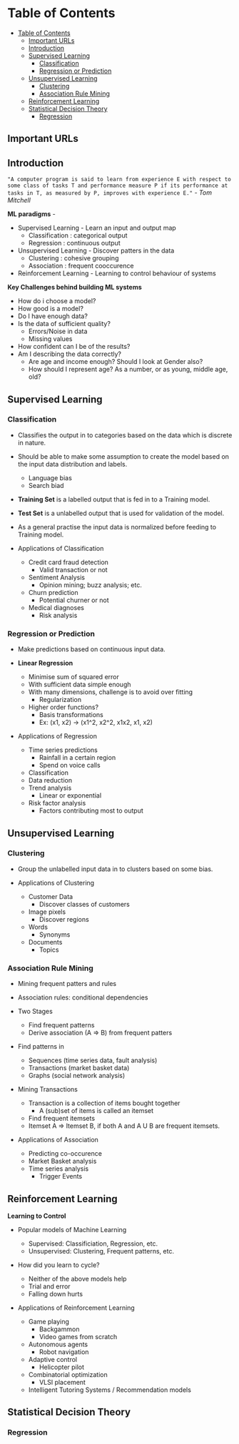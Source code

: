 # Table of Contents

- [Table of Contents](#table-of-contents)
  - [Important URLs](#important-urls)
  - [Introduction](#introduction)
  - [Supervised Learning](#supervised-learning)
    - [Classification](#classification)
    - [Regression or Prediction](#regression-or-prediction)
  - [Unsupervised Learning](#unsupervised-learning)
    - [Clustering](#clustering)
    - [Association Rule Mining](#association-rule-mining)
  - [Reinforcement Learning](#reinforcement-learning)
  - [Statistical Decision Theory](#statistical-decision-theory)
    - [Regression](#regression)

## Important URLs


## Introduction

```"A computer program is said to learn from experience E with respect to some class of tasks T and performance measure P if its performance at tasks in T, as measured by P, improves with experience E."```
*- Tom Mitchell*

**ML paradigms** - 
* Supervised Learning - Learn an input and output map
  * Classification : categorical output
  * Regression : continuous output
* Unsupervised Learning - Discover patters in the data
  * Clustering : cohesive grouping
  * Association : frequent cooccurence
* Reinforcement Learning - Learning to control behaviour of systems

**Key Challenges behind building ML systems**
* How do i choose a model?
* How good is a model?
* Do I have enough data?
* Is the data of sufficient quality?
  * Errors/Noise in data
  * Missing values
* How confident can I be of the results?
* Am I describing the data correctly?
  * Are age and income enough? Should I look at Gender also?
  * How should I represent age? As a number, or as young, middle age, old?

## Supervised Learning

### Classification 

* Classifies the output in to categories based on the data which is discrete in nature.
* Should be able to make some assumption to create the model based on the input data distribution and labels.
  * Language bias
  * Search biad

* **Training Set** is a labelled output that is fed in to a Training model.
* **Test Set** is a unlabelled output that is used for validation of the model.
* As a general practise the input data is normalized before feeding to Training model.


* Applications of Classification
  * Credit card fraud detection
    * Valid transaction or not
  * Sentiment Analysis
    * Opinion mining; buzz analysis; etc.
  * Churn prediction
    * Potential churner or not
  * Medical diagnoses
    * Risk analysis

### Regression or Prediction

* Make predictions based on continuous input data.
* **Linear Regression** 
  * Minimise sum of squared error
  * With sufficient data simple enough
  * With many dimensions, challenge is to avoid over fitting
    * Regularization
  * Higher order functions?
    * Basis transformations
    * Ex: (x1, x2) -> (x1^2, x2^2, x1x2, x1, x2)

* Applications of Regression
  * Time series predictions
    * Rainfall in a certain region
    * Spend on voice calls
  * Classification
  * Data reduction
  * Trend analysis
    * Linear or exponential
  * Risk factor analysis
    * Factors contributing most to output

## Unsupervised Learning

### Clustering

* Group the unlabelled input data in to clusters based on some bias.

* Applications of Clustering
  * Customer Data
    * Discover classes of customers
  * Image pixels
    * Discover regions
  * Words
    * Synonyms
  * Documents
    * Topics

### Association Rule Mining
* Mining frequent patters and rules
* Association rules: conditional dependencies
* Two Stages
  * Find frequent patterns
  * Derive association (A => B) from frequent patters
* Find patterns in 
  * Sequences (time series data, fault analysis)
  * Transactions (market basket data)
  * Graphs (social network analysis)

* Mining Transactions
  * Transaction is a collection of items bought together
    * A (sub)set of items is called an itemset
  * Find frequent itemsets
  * Itemset A => Itemset B, if both A and A U B are frequent itemsets.

* Applications of Association
  * Predicting co-occurence
  * Market Basket analysis
  * Time series analysis
    * Trigger Events
  
## Reinforcement Learning
**Learning to Control**
* Popular models of Machine Learning
  * Supervised: Classificiation, Regression, etc.
  * Unsupervised: Clustering, Frequent patterns, etc.

* How did you learn to cycle?
  * Neither of the above models help
  * Trial and error
  * Falling down hurts

* Applications of Reinforcement Learning
  * Game playing
    * Backgammon 
    * Video games from scratch
  * Autonomous agents
    * Robot navigation
  * Adaptive control
    * Helicopter pilot
  * Combinatorial optimization
    * VLSI placement
  * Intelligent Tutoring Systems / Recommendation models

## Statistical Decision Theory

### Regression
